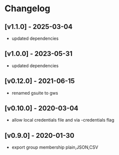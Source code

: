 # Changelog

## [v1.1.0] - 2025-03-04

- updated dependencies

## [v1.0.0] - 2023-05-31

- updated dependencies

## [v0.12.0] - 2021-06-15

- renamed gsuite to gws

## [v0.10.0] - 2020-03-04

- allow local credentials file and via -credentials flag

## [v0.9.0] - 2020-01-30

- export group membership plain,JSON,CSV